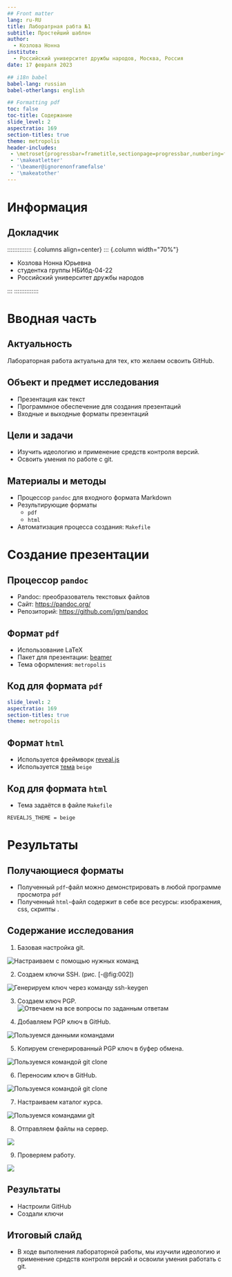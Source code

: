 ```yaml
---
## Front matter
lang: ru-RU
title: Лаборатрная рабта №1
subtitle: Простейший шаблон
author:
  - Козлова Нонна
institute:
  - Российский университет дружбы народов, Москва, Россия
date: 17 февраля 2023

## i18n babel
babel-lang: russian
babel-otherlangs: english

## Formatting pdf
toc: false
toc-title: Содержание
slide_level: 2
aspectratio: 169
section-titles: true
theme: metropolis
header-includes:
 - \metroset{progressbar=frametitle,sectionpage=progressbar,numbering=fraction}
 - '\makeatletter'
 - '\beamer@ignorenonframefalse'
 - '\makeatother'
---
```


# Информация

## Докладчик

:::::::::::::: {.columns align=center}
::: {.column width="70%"}

  * Козлова Нонна Юрьевна
  * студентка группы НБИбд-04-22
  * Российский университет дружбы народов


:::
::::::::::::::

# Вводная часть

## Актуальность

Лабораторная работа актуальна для тех, кто желаем освоить GitHub.

## Объект и предмет исследования

- Презентация как текст
- Программное обеспечение для создания презентаций
- Входные и выходные форматы презентаций

## Цели и задачи

- Изучить идеологию и применение средств контроля версий.
- Освоить умения по работе с git.

## Материалы и методы

- Процессор `pandoc` для входного формата Markdown
- Результирующие форматы
	- `pdf`
	- `html`
- Автоматизация процесса создания: `Makefile`

# Создание презентации

## Процессор `pandoc`

- Pandoc: преобразователь текстовых файлов
- Сайт: <https://pandoc.org/>
- Репозиторий: <https://github.com/jgm/pandoc>

## Формат `pdf`

- Использование LaTeX
- Пакет для презентации: [beamer](https://ctan.org/pkg/beamer)
- Тема оформления: `metropolis`

## Код для формата `pdf`

```yaml
slide_level: 2
aspectratio: 169
section-titles: true
theme: metropolis
```

## Формат `html`

- Используется фреймворк [reveal.js](https://revealjs.com/)
- Используется [тема](https://revealjs.com/themes/) `beige`

## Код для формата `html`

- Тема задаётся в файле `Makefile`

```make
REVEALJS_THEME = beige 
```
# Результаты

## Получающиеся форматы

- Полученный `pdf`-файл можно демонстрировать в любой программе просмотра `pdf`
- Полученный `html`-файл содержит в себе все ресурсы: изображения, css, скрипты
.

## Содержание исследования

1. Базовая настройка git. 

![Настраиваем с помощью нужных команд](image/1.png)

2. Создаем ключи SSH. (рис. [-@fig:002])

![Генерируем ключ через команду  ssh-keygen](image/2.png)

3. Создаем ключ PGP. 
![Отвечаем на все вопросы по заданным ответам ](image/3.png)

4. Добавляем PGP ключ в GitHub.

![Пользуемся данными командами ](image/4.png)

5. Копируем сгенерированный PGP ключ в буфер обмена. 

![Пользуемся командой git clone ](image/5.png)

6. Переносим ключ в GitHub. 

![Пользуемся командой git clone ](image/6.png)

7. Настраиваем каталог курса. 

![Пользуемся командами git ](image/7.png)

8. Отправляем файлы на сервер. 

![](image/8.png)

9. Проверяем работу. 

![](image/9.png)


## Результаты

- Настроили GitHub 
- Создали ключи

## Итоговый слайд

- В ходе выполнения лабораторной работы, мы изучили идеологию и применение средств контроля версий и освоили умения работать с git.




